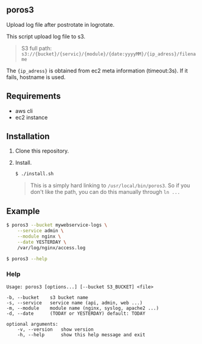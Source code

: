 ## poros3

Upload log file after postrotate in logrotate.

This script upload log file to s3.

> S3 full path: `s3://{bucket}/{servic}/{module}/{date:yyyyMM}/{ip_adress}/filename`

The `{ip_adress}` is obtained from ec2 meta information (timeout:3s). If it fails, hostname is used.

## Requirements

- aws cli
- ec2 instance

## Installation

1. Clone this repository.

2. Install.

    ```bash
    $ ./install.sh
    ```

    > This is a simply hard linking to `/usr/local/bin/poros3`. So if you don't like the path, you can do this manually through `ln ...`

## Example

```bash
$ poros3 --bucket mywebservice-logs \
    --service admin \
    --module nginx \
    --date YESTERDAY \
    /var/log/nginx/access.log
```


```bash
$ poros3 --help
```

### Help

```
Usage: poros3 [options...] [--bucket S3_BUCKET] <file>

-b, --bucket    s3 bucket name
-s, --service   service name (api, admin, web ...)
-m, --module    module name (nginx, syslog, apache2 ...)
-d, --date      (TODAY or YESTERDAY) default: TODAY

optional arguments:
    -v, --version   show version
    -h, --help      show this help message and exit
```